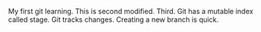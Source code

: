 My first git learning.
This is second modified.
Third.
Git has a mutable index called stage.
Git tracks changes.
Creating a new branch is quick.